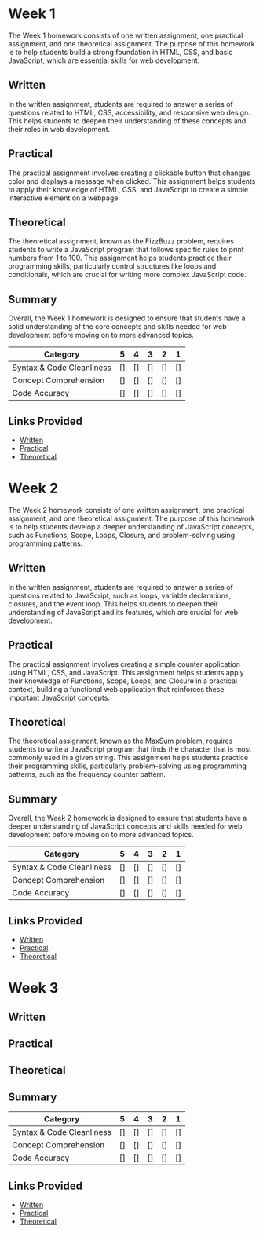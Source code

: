 # Week 1

The Week 1 homework consists of one written assignment, one practical assignment, and one theoretical assignment. The purpose of this homework is to help students build a strong foundation in HTML, CSS, and basic JavaScript, which are essential skills for web development.

## Written

In the written assignment, students are required to answer a series of questions related to HTML, CSS, accessibility, and responsive web design. This helps students to deepen their understanding of these concepts and their roles in web development.

## Practical 
The practical assignment involves creating a clickable button that changes color and displays a message when clicked. This assignment helps students to apply their knowledge of HTML, CSS, and JavaScript to create a simple interactive element on a webpage.

## Theoretical
The theoretical assignment, known as the FizzBuzz problem, requires students to write a JavaScript program that follows specific rules to print numbers from 1 to 100. This assignment helps students practice their programming skills, particularly control structures like loops and conditionals, which are crucial for writing more complex JavaScript code.

## Summary
Overall, the Week 1 homework is designed to ensure that students have a solid understanding of the core concepts and skills needed for web development before moving on to more advanced topics.


| Category  |  5  |  4  |  3  |  2  |  1  |
| --------- | --- | --- | --- | --- | --- |
| Syntax & Code Cleanliness    |  [] | [] | [] | [] | [] |
| Concept Comprehension | [] | [] | [] | [] | [] |
| Code Accuracy | [] | [] | [] | [] | [] |

## Links Provided
- [Written]()
- [Practical]()
- [Theoretical]()


# Week 2

The Week 2 homework consists of one written assignment, one practical assignment, and one theoretical assignment. The purpose of this homework is to help students develop a deeper understanding of JavaScript concepts, such as Functions, Scope, Loops, Closure, and problem-solving using programming patterns.

## Written
In the written assignment, students are required to answer a series of questions related to JavaScript, such as loops, variable declarations, closures, and the event loop. This helps students to deepen their understanding of JavaScript and its features, which are crucial for web development.

## Practical

The practical assignment involves creating a simple counter application using HTML, CSS, and JavaScript. This assignment helps students apply their knowledge of Functions, Scope, Loops, and Closure in a practical context, building a functional web application that reinforces these important JavaScript concepts.

## Theoretical

The theoretical assignment, known as the MaxSum problem, requires students to write a JavaScript program that finds the character that is most commonly used in a given string. This assignment helps students practice their programming skills, particularly problem-solving using programming patterns, such as the frequency counter pattern.

## Summary

Overall, the Week 2 homework is designed to ensure that students have a deeper understanding of JavaScript concepts and skills needed for web development before moving on to more advanced topics.

| Category  |  5  |  4  |  3  |  2  |  1  |
| --------- | --- | --- | --- | --- | --- |
| Syntax & Code Cleanliness    |  [] | [] | [] | [] | [] |
| Concept Comprehension | [] | [] | [] | [] | [] |
| Code Accuracy | [] | [] | [] | [] | [] |

## Links Provided

- [Written]()
- [Practical]()
- [Theoretical]()


# Week 3


## Written


## Practical


## Theoretical


## Summary

| Category  |  5  |  4  |  3  |  2  |  1  |
| --------- | --- | --- | --- | --- | --- |
| Syntax & Code Cleanliness    |  [] | [] | [] | [] | [] |
| Concept Comprehension | [] | [] | [] | [] | [] |
| Code Accuracy | [] | [] | [] | [] | [] |

## Links Provided

- [Written]()
- [Practical]()
- [Theoretical]()


